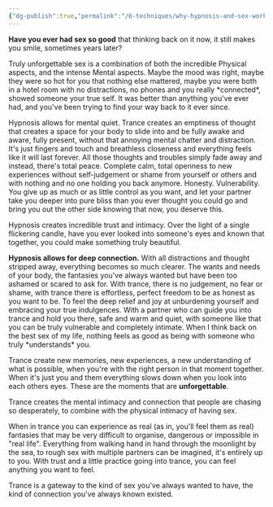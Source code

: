 ```yaml
---
{"dg-publish":true,"permalink":"/6-techniques/why-hypnosis-and-sex-work-so-well-together/"}
---
```



**Have you ever had sex so good** that thinking back on it now, it still makes you smile, sometimes years later?

Truly unforgettable sex is a combination of both the incredible Physical aspects, and the intense Mental aspects. Maybe the mood was right, maybe they were so hot for you that nothing else mattered, maybe you were both in a hotel room with no distractions, no phones and you really \*connected\*, showed someone your true self. It was better than anything you've ever had, and you've been trying to find your way back to it ever since.

Hypnosis allows for mental quiet. Trance creates an emptiness of thought that creates a space for your body to slide into and be fully awake and aware, fully present, without that annoying mental chatter and distraction. It's just fingers and touch and breathless closeness and everything feels like it will last forever. All those thoughts and troubles simply fade away and instead, there's total peace. Complete calm, total openness to new experiences without self-judgement or shame from yourself or others and with nothing and no one holding you back anymore. Honesty. Vulnerability. You give up as much or as little control as you want, and let your partner take you deeper into pure bliss than you ever thought you could go and bring you out the other side knowing that now, you deserve this.

Hypnosis creates incredible trust and intimacy. Over the light of a single flickering candle, have you ever looked into someone's eyes and known that together, you could make something truly beautiful.

**Hypnosis allows for deep connection.** With all distractions and thought stripped away, everything becomes so much clearer. The wants and needs of your body, the fantasies you've always wanted but have been too ashamed or scared to ask for. With trance, there is no judgement, no fear or shame, with trance there is effortless, perfect freedom to be as honest as you want to be. To feel the deep relief and joy at unburdening yourself and embracing your true indulgences. With a partner who can guide you into trance and hold you there, safe and warm and quiet, with someone like that you can be truly vulnerable and completely intimate. When I think back on the best sex of my life, nothing feels as good as being with someone who truly \*understands\* you.

Trance create new memories, new experiences, a new understanding of what is possible, when you're with the right person in that moment together. When it's just you and them everything slows down when you look into each others eyes. These are the moments that are **unforgettable**.

Trance creates the mental intimacy and connection that people are chasing so desperately, to combine with the physical intimacy of having sex.

When in trance you can experience as real (as in, you'll feel them as real) fantasies that may be very difficult to organise, dangerous or impossible in "real life". Everything from walking hand in hand through the moonlight by the sea, to rough sex with multiple partners can be imagined, it's entirely up to you. With trust and a little practice going into trance, you can feel anything you want to feel.

Trance is a gateway to the kind of sex you've always wanted to have, the kind of connection you've always known existed.


